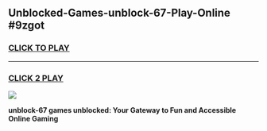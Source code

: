 
## Unblocked-Games-unblock-67-Play-Online #9zgot
<h3>
<a href="https://news.freeplayer.one?title=unblock-67&ref=3">CLICK TO PLAY</a></h3>
<hr>

<h3>
<a href="https://news.freeplayer.one?title=unblock-67&ref=3">CLICK 2 PLAY</a>
  
</h3>

<a href="https://news.freeplayer.one?title=unblock-67&ref=3"><img src="https://clearcache.store/games.png"></a>


**unblock-67 games unblocked: Your Gateway to Fun and Accessible Online Gaming**
